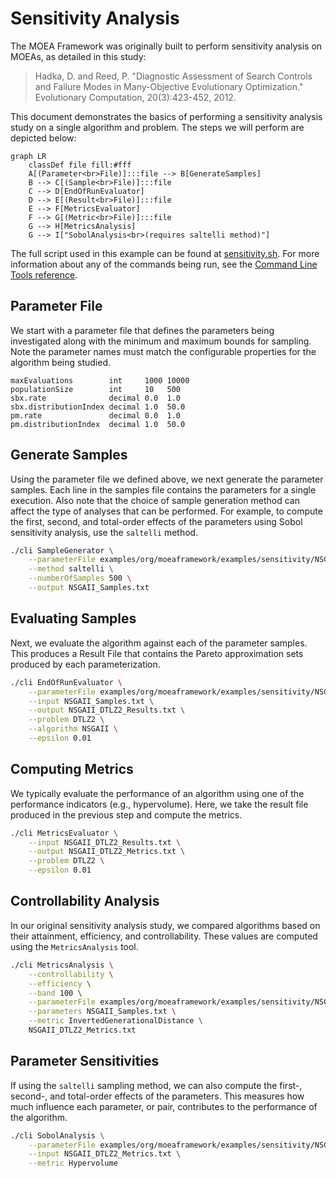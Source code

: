 # Sensitivity Analysis

The MOEA Framework was originally built to perform sensitivity analysis on MOEAs, as detailed in this study:

> Hadka, D. and Reed, P.  "Diagnostic Assessment of Search Controls and Failure Modes in Many-Objective
> Evolutionary Optimization."  Evolutionary Computation, 20(3):423-452, 2012.

This document demonstrates the basics of performing a sensitivity analysis study on a single algorithm and problem.
The steps we will perform are depicted below:

```mermaid
graph LR
    classDef file fill:#fff
    A[(Parameter<br>File)]:::file --> B[GenerateSamples]
    B --> C[(Sample<br>File)]:::file
    C --> D[EndOfRunEvaluator]
    D --> E[(Result<br>File)]:::file
    E --> F[MetricsEvaluator]
    F --> G[(Metric<br>File)]:::file
    G --> H[MetricsAnalysis]
    G --> I["SobolAnalysis<br>(requires saltelli method)"]
```

The full script used in this example can be found at [sensitivity.sh](../examples/org/moeaframework/examples/sensitivity/sensitivity.sh).
For more information about any of the commands being run, see the [Command Line Tools reference](commandLineTools.md).

## Parameter File

We start with a parameter file that defines the parameters being investigated along with the minimum and maximum bounds
for sampling.  Note the parameter names must match the configurable properties for the algorithm being studied.

<!-- text:examples/org/moeaframework/examples/sensitivity/NSGAII_Params.txt -->

```text
maxEvaluations        int     1000 10000
populationSize        int     10   500
sbx.rate              decimal 0.0  1.0
sbx.distributionIndex decimal 1.0  50.0
pm.rate               decimal 0.0  1.0
pm.distributionIndex  decimal 1.0  50.0
```

## Generate Samples

Using the parameter file we defined above, we next generate the parameter samples.  Each line in the samples
file contains the parameters for a single execution.  Also note that the choice of sample generation method can affect
the type of analyses that can be performed.  For example, to compute the first, second, and total-order effects of the
parameters using Sobol sensitivity analysis, use the `saltelli` method. 

<!-- bash:examples/org/moeaframework/examples/sensitivity/sensitivity.sh [5:9] -->

```bash
./cli SampleGenerator \
    --parameterFile examples/org/moeaframework/examples/sensitivity/NSGAII_Params.txt \
    --method saltelli \
    --numberOfSamples 500 \
    --output NSGAII_Samples.txt
```

## Evaluating Samples

Next, we evaluate the algorithm against each of the parameter samples.  This produces a Result File that contains
the Pareto approximation sets produced by each parameterization.

<!-- bash:examples/org/moeaframework/examples/sensitivity/sensitivity.sh [11:17] -->

```bash
./cli EndOfRunEvaluator \
    --parameterFile examples/org/moeaframework/examples/sensitivity/NSGAII_Params.txt \
    --input NSGAII_Samples.txt \
    --output NSGAII_DTLZ2_Results.txt \
    --problem DTLZ2 \
    --algorithm NSGAII \
    --epsilon 0.01
```

## Computing Metrics

We typically evaluate the performance of an algorithm using one of the performance indicators (e.g., hypervolume).
Here, we take the result file produced in the previous step and compute the metrics.

<!-- bash:examples/org/moeaframework/examples/sensitivity/sensitivity.sh [19:23] -->

```bash
./cli MetricsEvaluator \
    --input NSGAII_DTLZ2_Results.txt \
    --output NSGAII_DTLZ2_Metrics.txt \
    --problem DTLZ2 \
    --epsilon 0.01
```

## Controllability Analysis

In our original sensitivity analysis study, we compared algorithms based on their attainment, efficiency, and
controllability.  These values are computed using the `MetricsAnalysis` tool.

<!-- bash:examples/org/moeaframework/examples/sensitivity/sensitivity.sh [25:32] -->

```bash
./cli MetricsAnalysis \
    --controllability \
    --efficiency \
    --band 100 \
    --parameterFile examples/org/moeaframework/examples/sensitivity/NSGAII_Params.txt \
    --parameters NSGAII_Samples.txt \
    --metric InvertedGenerationalDistance \
    NSGAII_DTLZ2_Metrics.txt
```

## Parameter Sensitivities

If using the `saltelli` sampling method, we can also compute the first-, second-, and total-order effects of the
parameters.  This measures how much influence each parameter, or pair, contributes to the performance of the
algorithm.

<!-- bash:examples/org/moeaframework/examples/sensitivity/sensitivity.sh [34:37] -->

```bash
./cli SobolAnalysis \
    --parameterFile examples/org/moeaframework/examples/sensitivity/NSGAII_Params.txt \
    --input NSGAII_DTLZ2_Metrics.txt \
    --metric Hypervolume
```

